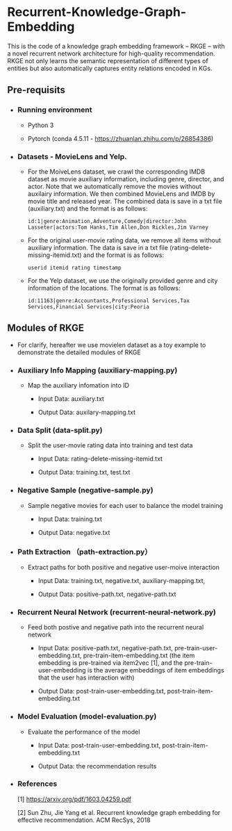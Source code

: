 # Recurrent-Knowledge-Graph-Embedding
This is the code of a knowledge graph embedding framework – RKGE – with a novel recurrent network architecture for high-quality recommendation. RKGE not only learns the semantic representation of different types of entities but also automatically captures entity relations encoded in KGs.


## Pre-requisits

- ### Running environment

  - Python 3
  
  - Pytorch (conda 4.5.11 - https://zhuanlan.zhihu.com/p/26854386)
  

- ### Datasets - MovieLens and Yelp. 

  - For the MoiveLens dataset, we crawl the corresponding IMDB dataset as movie auxiliary information, including genre, director, and actor. Note that we automatically remove the movies without auxilairy information. We then combined MovieLens and IMDB by movie title and released year. The combined data is save in a txt file (auxiliary.txt) and the format is as follows:

    ```
    id:1|genre:Animation,Adventure,Comedy|director:John Lasseter|actors:Tom Hanks,Tim Allen,Don Rickles,Jim Varney
    ```

  - For the original user-movie rating data, we remove all items without auxiliary information. The data is save in a txt file (rating-delete-missing-itemid.txt) and the format is as follows:

    ```
    userid itemid rating timestamp
    ```

   - For the Yelp dataset, we use the originally provided genre and city information of the locations. The format is as follows:

      ```
      id:11163|genre:Accountants,Professional Services,Tax Services,Financial Services|city:Peoria
      ```

## Modules of RKGE

  - For clarify, hereafter we use movielen dataset as a toy example to demonstrate the detailed modules of RKGE

  - ### Auxiliary Info Mapping (auxiliary-mapping.py)
    
    - Map the auxiliary infomation into ID
    
      - Input Data: auxiliary.txt
    
      - Output Data: auxilary-mapping.txt
    

  - ### Data Split (data-split.py)
  
    - Split the user-movie rating data into training and test data

      - Input Data: rating-delete-missing-itemid.txt

      - Output Data: training.txt, test.txt


  - ### Negative Sample (negative-sample.py)
  
    - Sample negative movies for each user to balance the model training 
  
      - Input Data: training.txt

      - Output Data: negative.txt


  - ### Path Extraction （path-extraction.py）
  
    - Extract paths for both positive and negative user-moive interaction
    
      - Input Data: training.txt, negative.txt, auxiliary-mapping.txt,
      
      - Output Data: positive-path.txt, negative-path.txt
      
  
  - ### Recurrent Neural Network (recurrent-neural-network.py)
  
    - Feed both postive and negative path into the recurrent neural network
    
      - Input Data: positive-path.txt, negative-path.txt, pre-train-user-embedding.txt, pre-train-item-embedding.txt (the item embedding is pre-trained via item2vec [1], and the pre-train-user-embedding is the average embeddings of item embeddings that the user has interaction with)
      
      - Output Data: post-train-user-embedding.txt, post-train-item-embedding.txt
      
      
  - ### Model Evaluation (model-evaluation.py)
  
    - Evaluate the performance of the model
      
      - Input Data: post-train-user-embedding.txt, post-train-item-embedding.txt
      
      - Output Data: the recommendation results
      
  - ### References
  
    [1] https://arxiv.org/pdf/1603.04259.pdf
    
    [2] Sun Zhu, Jie Yang et al. Recurrent knowledge graph embedding for effective recommendation. ACM RecSys, 2018 
